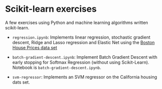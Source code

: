 # Scikit-learn exercises

A few exercises using Python and machine learning algorithms written scikit-learn.

 * `regression.ipynb`: Implements linear regression, stochastic gradient descent, Ridge and Lasso regression and Elastic Net using the [Boston House Prices data set](https://www.kaggle.com/vikrishnan/boston-house-prices)

 *  `batch-gradient-descent.ipynb`: Implement Batch Gradient Descent with early stopping for Softmax Regression (without using Scikit-Learn). Notebook is `batch-gradient-descent.ipynb`.
 
 * `svm-regressor`: Implements an SVM regressor on the California housing dats set.